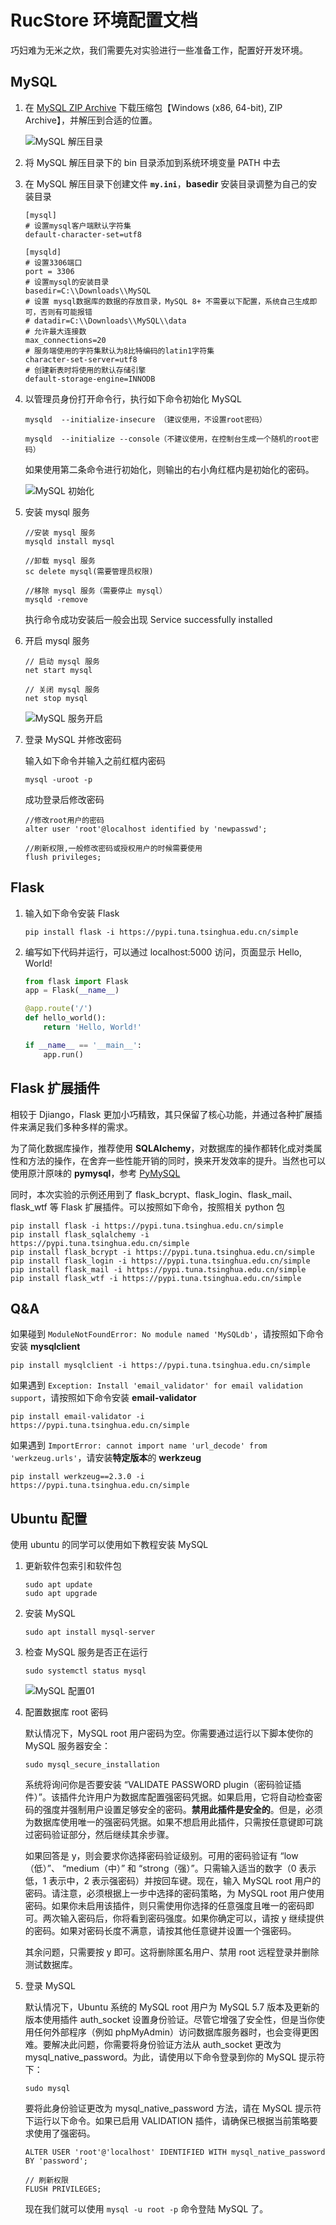 # RucStore 环境配置文档

巧妇难为无米之炊，我们需要先对实验进行一些准备工作，配置好开发环境。
## MySQL
1. 在 [MySQL ZIP Archive](https://dev.mysql.com/downloads/mysql/) 下载压缩包【Windows (x86, 64-bit), ZIP Archive】，并解压到合适的位置。

    ![MySQL 解压目录](../pics/MySQL%20解压目录.png)

2. 将 MySQL 解压目录下的 bin 目录添加到系统环境变量 PATH 中去

3. 在 MySQL 解压目录下创建文件 **`my.ini`**，**basedir** 安装目录调整为自己的安装目录

    ``` shell
    [mysql]
    # 设置mysql客户端默认字符集
    default-character-set=utf8
 
    [mysqld]
    # 设置3306端口
    port = 3306
    # 设置mysql的安装目录
    basedir=C:\\Downloads\\MySQL
    # 设置 mysql数据库的数据的存放目录，MySQL 8+ 不需要以下配置，系统自己生成即可，否则有可能报错
    # datadir=C:\\Downloads\\MySQL\\data
    # 允许最大连接数
    max_connections=20
    # 服务端使用的字符集默认为8比特编码的latin1字符集
    character-set-server=utf8
    # 创建新表时将使用的默认存储引擎
    default-storage-engine=INNODB
    ```

4. 以管理员身份打开命令行，执行如下命令初始化 MySQL

    ```shell
    mysqld  --initialize-insecure （建议使用，不设置root密码）

    mysqld  --initialize --console（不建议使用，在控制台生成一个随机的root密码）
    ```

    如果使用第二条命令进行初始化，则输出的右小角红框内是初始化的密码。

    ![MySQL 初始化](../pics/MySQL%20初始化.png)

5. 安装 mysql 服务

    ``` shell
    //安装 mysql 服务
    mysqld install mysql
 
    //卸载 mysql 服务
    sc delete mysql(需要管理员权限)
 
    //移除 mysql 服务（需要停止 mysql）
    mysqld -remove
    ```

    执行命令成功安装后一般会出现 Service successfully installed

6. 开启 mysql 服务

    ```shell
    // 启动 mysql 服务
    net start mysql

    // 关闭 mysql 服务
    net stop mysql
    ```

    ![MySQL 服务开启](../pics/MySQL%20服务开启.png)

7. 登录 MySQL 并修改密码

    输入如下命令并输入之前红框内密码
    ```shell
    mysql -uroot -p
    ```

    成功登录后修改密码

    ```shell
    //修改root用户的密码
    alter user 'root'@localhost identified by 'newpasswd';
 
    //刷新权限,一般修改密码或授权用户的时候需要使用
    flush privileges;
    ```
    
## Flask

1. 输入如下命令安装 Flask
    ```shell
    pip install flask -i https://pypi.tuna.tsinghua.edu.cn/simple
    ```

2. 编写如下代码并运行，可以通过 localhost:5000 访问，页面显示 Hello, World!
    
    ```python
    from flask import Flask
    app = Flask(__name__)

    @app.route('/')
    def hello_world():
        return 'Hello, World!'

    if __name__ == '__main__':
        app.run()
    ```

## Flask 扩展插件
相较于 Djiango，Flask 更加小巧精致，其只保留了核心功能，并通过各种扩展插件来满足我们多种多样的需求。

为了简化数据库操作，推荐使用 **SQLAlchemy**，对数据库的操作都转化成对类属性和方法的操作，在舍弃一些性能开销的同时，换来开发效率的提升。当然也可以使用原汁原味的 **pymysql**，参考 [PyMySQL](_doc/PyMySQL%20简单教程.md)

同时，本次实验的示例还用到了 flask_bcrypt、flask_login、flask_mail、flask_wtf 等 Flask 扩展插件。可以按照如下命令，按照相关 python 包

```shell
pip install flask -i https://pypi.tuna.tsinghua.edu.cn/simple
pip install flask_sqlalchemy -i https://pypi.tuna.tsinghua.edu.cn/simple
pip install flask_bcrypt -i https://pypi.tuna.tsinghua.edu.cn/simple
pip install flask_login -i https://pypi.tuna.tsinghua.edu.cn/simple
pip install flask_mail -i https://pypi.tuna.tsinghua.edu.cn/simple
pip install flask_wtf -i https://pypi.tuna.tsinghua.edu.cn/simple
```

## Q&A
如果碰到 `ModuleNotFoundError: No module named 'MySQLdb'`，请按照如下命令安装 **mysqlclient**
```shell
pip install mysqlclient -i https://pypi.tuna.tsinghua.edu.cn/simple
```

如果遇到 `Exception: Install 'email_validator' for email validation support`，请按照如下命令安装 **email-validator** 
```shell
pip install email-validator -i https://pypi.tuna.tsinghua.edu.cn/simple
```

如果遇到 `ImportError: cannot import name 'url_decode' from 'werkzeug.urls'`，请安装**特定版本**的 **werkzeug**

```shell
pip install werkzeug==2.3.0 -i https://pypi.tuna.tsinghua.edu.cn/simple
```
## Ubuntu 配置
使用 ubuntu 的同学可以使用如下教程安装 MySQL

1. 更新软件包索引和软件包
    ```shell
    sudo apt update
    sudo apt upgrade
    ```

2. 安装 MySQL

    ```shell
    sudo apt install mysql-server
    ```

3. 检查 MySQL 服务是否正在运行

    ```shell
    sudo systemctl status mysql
    ```

    ![MySQL 配置01](../pics/MySQL%20配置01.png)

4. 配置数据库 root 密码

    默认情况下，MySQL root 用户密码为空。你需要通过运行以下脚本使你的 MySQL 服务器安全：
    ```shell
    sudo mysql_secure_installation
    ```

    系统将询问你是否要安装 “VALIDATE PASSWORD plugin（密码验证插件）”。该插件允许用户为数据库配置强密码凭据。如果启用，它将自动检查密码的强度并强制用户设置足够安全的密码。**禁用此插件是安全的**。但是，必须为数据库使用唯一的强密码凭据。如果不想启用此插件，只需按任意键即可跳过密码验证部分，然后继续其余步骤。

    如果回答是 y，则会要求你选择密码验证级别。可用的密码验证有 “low（低）”、 “medium（中）” 和 “strong（强）”。只需输入适当的数字（0 表示低，1 表示中，2 表示强密码）并按回车键。现在，输入 MySQL root 用户的密码。请注意，必须根据上一步中选择的密码策略，为 MySQL root 用户使用密码。如果你未启用该插件，则只需使用你选择的任意强度且唯一的密码即可。两次输入密码后，你将看到密码强度。如果你确定可以，请按 y 继续提供的密码。如果对密码长度不满意，请按其他任意键并设置一个强密码。

    其余问题，只需要按 y 即可。这将删除匿名用户、禁用 root 远程登录并删除测试数据库。

5. 登录 MySQL

    默认情况下，Ubuntu 系统的 MySQL root 用户为 MySQL 5.7 版本及更新的版本使用插件 auth_socket 设置身份验证。尽管它增强了安全性，但是当你使用任何外部程序（例如 phpMyAdmin）访问数据库服务器时，也会变得更困难。要解决此问题，你需要将身份验证方法从 auth_socket 更改为 mysql_native_password。为此，请使用以下命令登录到你的 MySQL 提示符下：

    ```shell
    sudo mysql
    ```

    要将此身份验证更改为 mysql_native_password 方法，请在 MySQL 提示符下运行以下命令。如果已启用 VALIDATION 插件，请确保已根据当前策略要求使用了强密码。

    ```shell
    ALTER USER 'root'@'localhost' IDENTIFIED WITH mysql_native_password BY 'password';

    // 刷新权限
    FLUSH PRIVILEGES;
    ```

    现在我们就可以使用 `mysql -u root -p` 命令登陆 MySQL 了。